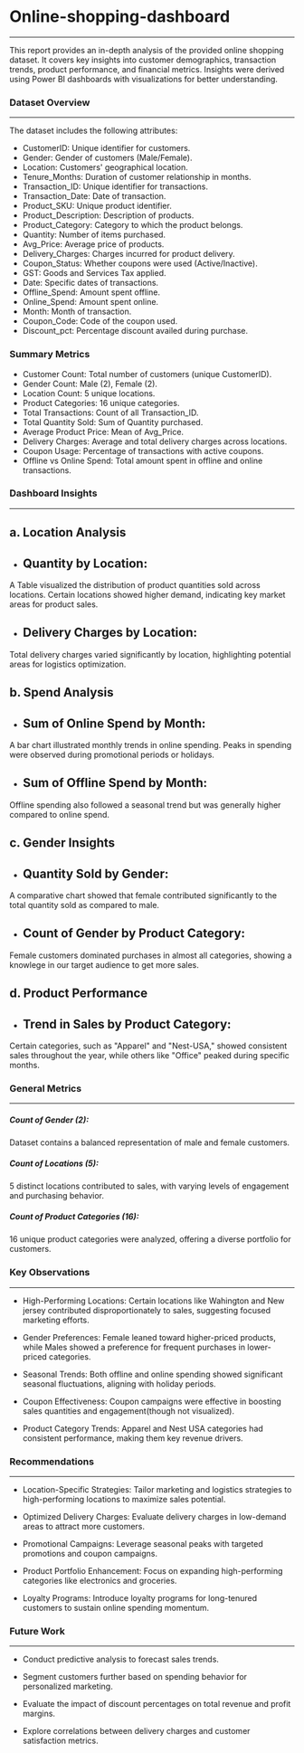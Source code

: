# Online-shopping-dashboard
---

This report provides an in-depth analysis of the provided online shopping dataset. It covers key insights into customer demographics, transaction trends, product performance, and financial metrics. Insights were derived using Power BI dashboards with visualizations for better understanding.

###  Dataset Overview
---
The dataset includes the following attributes:

* CustomerID: Unique identifier for customers.
* Gender: Gender of customers (Male/Female).
* Location: Customers' geographical location.
* Tenure_Months: Duration of customer relationship in months.
* Transaction_ID: Unique identifier for transactions.
* Transaction_Date: Date of transaction.
* Product_SKU: Unique product identifier.
* Product_Description: Description of products.
* Product_Category: Category to which the product belongs.
* Quantity: Number of items purchased.
* Avg_Price: Average price of products.
* Delivery_Charges: Charges incurred for product delivery.
* Coupon_Status: Whether coupons were used (Active/Inactive).
* GST: Goods and Services Tax applied.
* Date: Specific dates of transactions.
* Offline_Spend: Amount spent offline.
* Online_Spend: Amount spent online.
* Month: Month of transaction.
* Coupon_Code: Code of the coupon used.
* Discount_pct: Percentage discount availed during purchase.


### Summary Metrics
* Customer Count: Total number of customers (unique CustomerID).
* Gender Count: Male (2), Female (2).
* Location Count: 5 unique locations.
* Product Categories: 16 unique categories.
* Total Transactions: Count of all Transaction_ID.
* Total Quantity Sold: Sum of Quantity purchased.
* Average Product Price: Mean of Avg_Price.
* Delivery Charges: Average and total delivery charges across locations.
* Coupon Usage: Percentage of transactions with active coupons.
* Offline vs Online Spend: Total amount spent in offline and online transactions.





### Dashboard Insights
---

a. Location Analysis
---

* Quantity by Location:
  ---
A Table visualized the distribution of product quantities sold across locations. Certain locations showed higher demand, indicating key market areas for product sales.

* Delivery Charges by Location:
  ---
Total delivery charges varied significantly by location, highlighting potential areas for logistics optimization.


b. Spend Analysis
---

* Sum of Online Spend by Month:
  ---
A bar chart illustrated monthly trends in online spending. Peaks in spending were observed during promotional periods or holidays.

* Sum of Offline Spend by Month:
  ---
Offline spending also followed a seasonal trend but was generally higher compared to online spend.


c. Gender Insights
---

* Quantity Sold by Gender:
  ---
A comparative chart showed that female contributed significantly to the total quantity sold as compared to male.

* Count of Gender by Product Category:
  ---
Female customers dominated purchases in almost all categories, showing a knowlege in our target audience to get more sales.



d. Product Performance
  ---
  
* Trend in Sales by Product Category:
  ---
Certain categories, such as "Apparel" and "Nest-USA," showed consistent sales throughout the year, while others like "Office" peaked during specific months.




### General Metrics
---
##### Count of Gender (2):
Dataset contains a balanced representation of male and female customers.

##### Count of Locations (5):
5 distinct locations contributed to sales, with varying levels of engagement and purchasing behavior.

##### Count of Product Categories (16):
16 unique product categories were analyzed, offering a diverse portfolio for customers.



### Key Observations
---
* High-Performing Locations: Certain locations like Wahington and New jersey contributed disproportionately to sales, suggesting focused marketing efforts.

* Gender Preferences: Female leaned toward higher-priced products, while Males showed a preference for frequent purchases in lower-priced categories.

* Seasonal Trends: Both offline and online spending showed significant seasonal fluctuations, aligning with holiday periods.

* Coupon Effectiveness: Coupon campaigns were effective in boosting sales quantities and engagement(though not visualized).

* Product Category Trends: Apparel and Nest USA categories had consistent performance, making them key revenue drivers.


### Recommendations
---
* Location-Specific Strategies: Tailor marketing and logistics strategies to high-performing locations to maximize sales potential.

* Optimized Delivery Charges: Evaluate delivery charges in low-demand areas to attract more customers.

* Promotional Campaigns: Leverage seasonal peaks with targeted promotions and coupon campaigns.

* Product Portfolio Enhancement: Focus on expanding high-performing categories like electronics and groceries.

* Loyalty Programs: Introduce loyalty programs for long-tenured customers to sustain online spending momentum.



### Future Work
---
* Conduct predictive analysis to forecast sales trends.

* Segment customers further based on spending behavior for personalized marketing.
  
* Evaluate the impact of discount percentages on total revenue and profit margins.

* Explore correlations between delivery charges and customer satisfaction metrics.















